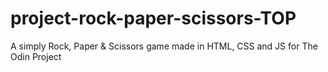 # project-rock-paper-scissors-TOP
A simply Rock, Paper &amp; Scissors game made in HTML, CSS and JS for The Odin Project
